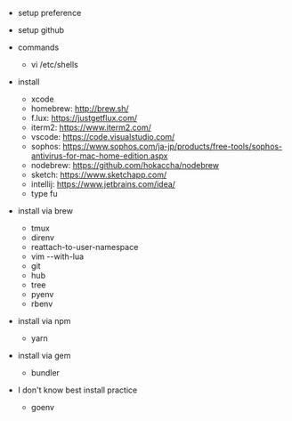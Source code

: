 - setup preference

- setup github

- commands
  - vi /etc/shells

- install
  - xcode
  - homebrew: http://brew.sh/
  - f.lux: https://justgetflux.com/
  - iterm2: https://www.iterm2.com/
  - vscode: https://code.visualstudio.com/
  - sophos: https://www.sophos.com/ja-jp/products/free-tools/sophos-antivirus-for-mac-home-edition.aspx
  - nodebrew: https://github.com/hokaccha/nodebrew
  - sketch: https://www.sketchapp.com/
  - intellij: https://www.jetbrains.com/idea/
  - type fu

- install via brew
  - tmux
  - direnv
  - reattach-to-user-namespace
  - vim --with-lua
  - git
  - hub
  - tree
  - pyenv
  - rbenv

- install via npm
  - yarn

- install via gem
  - bundler

- I don't know best install practice
  - goenv
